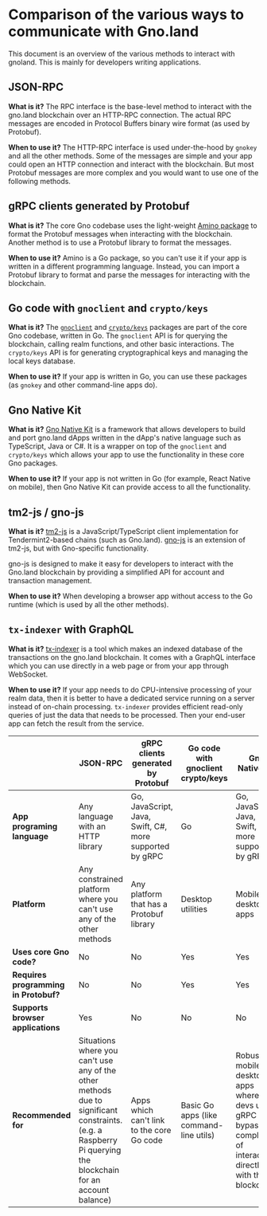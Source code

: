 # Comparison of the various ways to communicate with Gno.land

This document is an overview of the various methods to interact with gnoland. This is mainly for developers writing applications.

## JSON-RPC

**What is it?** The RPC interface is the base-level method to interact with the gno.land blockchain over an HTTP-RPC connection. The actual RPC messages are encoded in Protocol Buffers binary wire format (as used by Protobuf).

**When to use it?** The HTTP-RPC interface is used under-the-hood by `gnokey` and all the other methods. Some of the messages are simple and your app could open an HTTP connection and interact with the blockchain. But most Protobuf messages are more complex and you would want to use one of the following methods.

## gRPC clients generated by Protobuf

**What is it?** The core Gno codebase uses the light-weight [Amino package](https://github.com/gnolang/gno/tree/master/tm2/pkg/amino) to format the Protobuf messages when interacting with the blockchain. Another method is to use a Protobuf library to format the messages.

**When to use it?** Amino is a Go package, so you can't use it if your app is written in a different programming language. Instead, you can import a Protobuf library to format and parse the messages for interacting with the blockchain.

## Go code with `gnoclient` and `crypto/keys`

**What is it?** The [`gnoclient`](../../gno.land/pkg/gnoclient/docs/using-gnoclient.md) and [`crypto/keys`](../../tm2/pkg/crypto/keys) packages are part of the core Gno codebase, written in Go. The `gnoclient` API is for querying the blockchain, calling realm functions, and other basic interactions. The `crypto/keys` API is for generating cryptographical keys and managing the local keys database.

**When to use it?** If your app is written in Go, you can use these packages (as `gnokey` and other command-line apps do).

## Gno Native Kit

**What is it?** [Gno Native Kit](https://github.com/gnolang/gnonative) is a framework that allows developers to build and port gno.land dApps written in the dApp's native language such as TypeScript, Java or C#. It is a wrapper on top of the `gnoclient` and `crypto/keys` which allows your app to use the functionality in these core Gno packages.

**When to use it?** If your app is not written in Go (for example, React Native on mobile), then Gno Native Kit can provide access to all the functionality.

## tm2-js / gno-js

**What is it?** [tm2-js](https://github.com/gnolang/tm2-js-client) is a JavaScript/TypeScript client implementation for Tendermint2-based chains (such as Gno.land). [gno-js](https://github.com/gnolang/gno-js-client/blob/main/README.md) is an extension of tm2-js, but with Gno-specific functionality.

gno-js is designed to make it easy for developers to interact with the Gno.land blockchain by providing a simplified API for account and transaction management.

**When to use it?** When developing a browser app without access to the Go runtime (which is used by all the other methods).

## `tx-indexer` with GraphQL

**What is it?** [tx-indexer](https://github.com/gnolang/tx-indexer) is a tool
which makes an indexed database of the transactions on the gno.land blockchain.
It comes with a GraphQL interface which you can use directly in a web page or from your app through WebSocket.

**When to use it?** If your app needs to do CPU-intensive processing of your realm data, then it is better to have a dedicated service running on a server instead of on-chain processing. `tx-indexer` provides efficient read-only queries of just the data that needs to be processed. Then your end-user app can fetch the result from the service.

|                                        | JSON-RPC                                                                                                                                                     | gRPC clients generated by Protobuf                      | Go code with gnoclient crypto/keys       | Gno Native Kit                                                                                                          | tm2-js / gno-js   | tx-indexer with GraphQL                                                |
| -------------------------------------- | ------------------------------------------------------------------------------------------------------------------------------------------------------------ | ------------------------------------------------------- | -----------------------------------------| ----------------------------------------------------------------------------------------------------------------------- | ----------------- | ---------------------------------------------------------------------- |
| **App programing language**            | Any language with an HTTP library                                                                                                                            | Go, JavaScript, Java, Swift, C#, more supported by gRPC | Go                                       | Go, JavaScript, Java, Swift, C#, more supported by gRPC                                                                 | JavaScript        | Any language with a WebSocket library                                  |
| **Platform**                           | Any constrained platform where you can't use any of the other methods                                                                                        | Any platform that has a Protobuf library                | Desktop utilities                        | Mobile, desktop apps                                                                                                    | Browser           | Off-chain service apps                                                 |
| **Uses core Gno code?**                | No                                                                                                                                                           | No                                                      | Yes                                      | Yes                                                                                                                     | No                | Yes                                                                    |
| **Requires programming in  Protobuf?** | No                                                                                                                                                           | No                                                      | Yes                                      | Yes                                                                                                                     | Yes               | Yes                                                                    |
| **Supports browser applications**      | Yes                                                                                                                                                          | No                                                      | No                                       | No                                                                                                                      | No                | N/A                                                                    |
| **Recommended for**                    | Situations where you can't use any of the other methods due to significant constraints. (e.g. a Raspberry Pi querying the blockchain for an account balance) | Apps which can't link to the core Go code               | Basic Go apps (like command-line utils)  | Robust mobile and desktop apps where devs use gRPC to bypass the complexity of interacting directly with the blockchain | Browser apps      | Complex read-only interactions (e.g.: compute the home feed of a dApp) |
